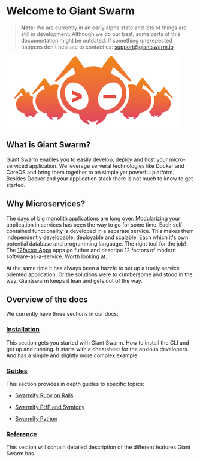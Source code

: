 # Welcome to Giant Swarm

> **Note**:
> We are currently in an early alpha state and lots of things are still in development. Although we do our best, some parts of this documentation might be outdated. If something unexepected happens don't hesitate to contact us: [support@giantswarm.io](mailto:support@giantswarm.io)

![anty](img/ant.png)

## What is Giant Swarm?

Giant Swarm enables you to easily develop, deploy and host your micro-serviced application. We leverage serveral technologies like Docker and CoreOS and bring them together to an simple yet powerful platform. Besides Docker and your application stack there is not much to know to get started.

## Why Microservices?

The days of big monolith applications are long over. Modularizing your application in services has been the way to go for some time. Each self-contained functionality is developed in a separate service. This makes them independently developable, deployable and scalable. Each which it's own potential database and programming language. The right tool for the job! The [12factor Apps](http://12factor.net/) apps go futher and descripe 12 factors of modern software-as-a-service. Worth looking at. 

At the same time it has always  been a hazzle to set up a truely service oriented application. Or the solutions were to cumbersome and stood in the way. Giantswarm keeps it lean and gets out of the way.

## Overview of the docs

We currently have three sections in our docs:

### <i class="fa fa-rocket fa-2x"></i> [Installation](installation/cheatsheet.md)
This section gets you started with Giant Swarm. How to install the CLI and get up and running. It starts with a cheatsheet for the anxious developers. And has a simple and slightly more complex example. 

### <i class="fa fa-book fa-2x"></i> [Guides](guides/ruby_on_rails.md) 
This section provides in depth guides to specific topics:
 
 * [Swarmify Ruby on Rails](./guides/ruby_on_rails.md)

 * [Swarmify PHP and Symfony](./guides/symfony.md)
 
 * [Swarmify Python](./guides/python.md)

### <i class="fa fa-bookmark fa-2x"></i> [Reference](reference/)
This section will contain detailed description of the different features Giant Swarm has.
